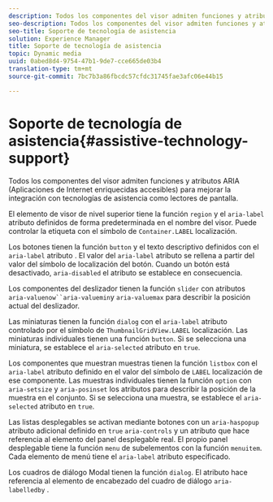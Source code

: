 ```yaml
---
description: Todos los componentes del visor admiten funciones y atributos ARIA (Aplicaciones de Internet enriquecidas accesibles) para mejorar la integración con tecnologías de asistencia como lectores de pantalla.
seo-description: Todos los componentes del visor admiten funciones y atributos ARIA (Aplicaciones de Internet enriquecidas accesibles) para mejorar la integración con tecnologías de asistencia como lectores de pantalla.
seo-title: Soporte de tecnología de asistencia
solution: Experience Manager
title: Soporte de tecnología de asistencia
topic: Dynamic media
uuid: 0abed8d4-9754-47b1-9de7-cce665de03b4
translation-type: tm+mt
source-git-commit: 7bc7b3a86fbcdc57cfdc31745fae3afc06e44b15

---
```



# Soporte de tecnología de asistencia{#assistive-technology-support}

Todos los componentes del visor admiten funciones y atributos ARIA (Aplicaciones de Internet enriquecidas accesibles) para mejorar la integración con tecnologías de asistencia como lectores de pantalla.

El elemento de visor de nivel superior tiene la función `region` y el `aria-label` atributo definidos de forma predeterminada en el nombre del visor. Puede controlar la etiqueta con el símbolo de `Container.LABEL` localización.

Los botones tienen la función `button` y el texto descriptivo definidos con el `aria-label` atributo . El valor del `aria-label` atributo se rellena a partir del valor del símbolo de localización del botón. Cuando un botón está desactivado, `aria-disabled` el atributo se establece en consecuencia.

Los componentes del deslizador tienen la función `slider` con atributos `aria-valuenow``aria-valuemin`y `aria-valuemax` para describir la posición actual del deslizador.

Las miniaturas tienen la función `dialog` con el `aria-label` atributo controlado por el símbolo de `ThumbnailGridView.LABEL` localización. Las miniaturas individuales tienen una función `button`. Si se selecciona una miniatura, se establece el `aria-selected` atributo en `true`.

Los componentes que muestran muestras tienen la función `listbox` con el `aria-label` atributo definido en el valor del símbolo de `LABEL` localización de ese componente. Las muestras individuales tienen la función `option` con `aria-setsize` y `aria-posinset` los atributos para describir la posición de la muestra en el conjunto. Si se selecciona una muestra, se establece el `aria-selected` atributo en `true`.

Las listas desplegables se activan mediante botones con un `aria-haspopup` atributo adicional definido en `true` `aria-controls` y un atributo que hace referencia al elemento del panel desplegable real. El propio panel desplegable tiene la función `menu` de subelementos con la función `menuitem`. Cada elemento de menú tiene el `aria-label` atributo especificado.

Los cuadros de diálogo Modal tienen la función `dialog`. El atributo hace referencia al elemento de encabezado del cuadro de diálogo `aria-labelledby` .
